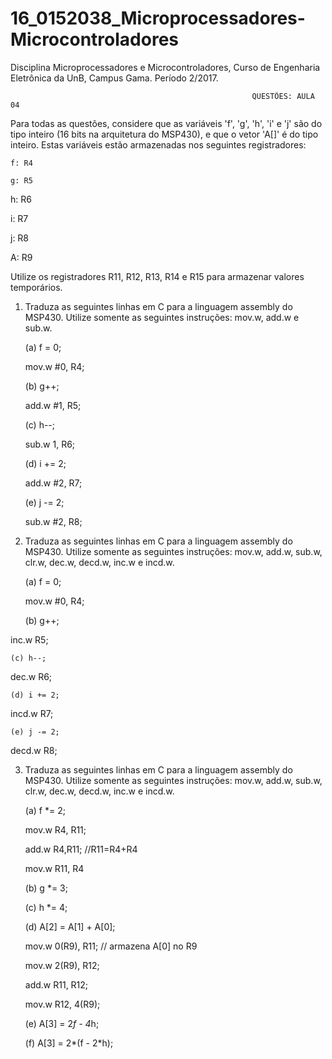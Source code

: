 # 16_0152038_Microprocessadores-Microcontroladores
Disciplina Microprocessadores e Microcontroladores, Curso de Engenharia Eletrônica da UnB, Campus Gama. Período 2/2017.

                                                          QUESTÕES: AULA 04
                                                          
                                                          
Para todas as questões, considere que as variáveis 'f', 'g', 'h', 'i' e 'j' são do tipo inteiro (16 bits na arquitetura do MSP430), e que
o vetor 'A[]' é do tipo inteiro. Estas variáveis estão armazenadas nos seguintes registradores:

	f: R4
  
	g: R5
	
  h: R6
	
  i: R7
	
  j: R8
	
  A: R9
  
Utilize os registradores R11, R12, R13, R14 e R15 para armazenar valores temporários.

1. Traduza as seguintes linhas em C para a linguagem assembly do MSP430. Utilize somente as seguintes instruções: mov.w, add.w e sub.w.

	(a) f = 0;
  
	mov.w #0, R4;
	
  
	(b) g++;
  
	add.w #1, R5;
  
	
	(c) h--;
  
	sub.w 1, R6;
	
  
	(d) i += 2;
  
	add.w #2, R7;
	
  
	(e) j -= 2;
  
	sub.w #2, R8;


2. Traduza as seguintes linhas em C para a linguagem assembly do MSP430. Utilize somente as seguintes instruções: mov.w, add.w, sub.w, 
clr.w, dec.w, decd.w, inc.w e incd.w.

	(a) f = 0;
  
	mov.w #0, R4;
	
  
	(b) g++;
	
  inc.w R5;
	
  
	(c) h--;
	
  dec.w R6;
	
  
	(d) i += 2;
	
  incd.w R7;
	
  
	(e) j -= 2;
	
  decd.w R8;


3. Traduza as seguintes linhas em C para a linguagem assembly do MSP430. Utilize somente as seguintes instruções: mov.w, add.w, sub.w, 
clr.w, dec.w, decd.w, inc.w e incd.w.


	(a) f *= 2;
  
	mov.w R4, R11;
  
	add.w R4,R11;  //R11=R4+R4
  
	mov.w R11, R4
  
	
	(b) g *= 3;
	
  
	(c) h *= 4;
	
  
	(d) A[2] = A[1] + A[0];
  
	mov.w 0(R9), R11;   // armazena A[0] no R9
  
	mov.w 2(R9), R12;
  
	add.w R11, R12;
  
	mov.w R12, 4(R9);
	
  
	(e) A[3] = 2*f - 4*h;
  
	
	(f) A[3] = 2*(f - 2*h);
